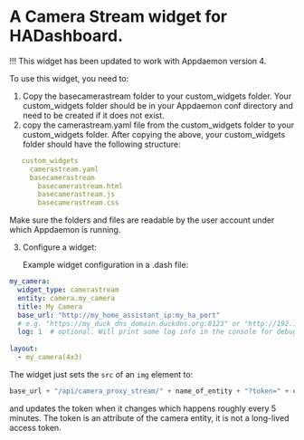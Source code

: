 # A Camera Stream widget for HADashboard.

!!! This widget has been updated to work with Appdaemon version 4.

To use this widget, you need to:
1. Copy the basecamerastream folder to your custom_widgets folder. Your custom_widgets folder should be in your Appdaemon conf directory      and need to be created if it does not exist.
2. copy the camerastream.yaml file from the custom_widgets folder to your custom_widgets folder.
   After copying the above, your custom_widgets folder should have the following structure:
````yaml
   custom_widgets
     camerastream.yaml 
     basecamerastream
       basecamerastream.html
       basecamerastream.js
       basecamerastream.css  
````
   Make sure the folders and files are readable by the user account under which Appdaemon is running.
   
3. Configure a widget:

   Example widget configuration in a .dash file:

````yaml
my_camera:
  widget_type: camerastream
  entity: camera.my_camera
  title: My Camera
  base_url: "http://my_home_assistant_ip:my_ha_port"  
  # e.g. "https://my_duck_dns_domain.duckdns.org:8123" or "http://192.168.1.20:8123"
  log: 1  # optional. Will print some log info in the console for debugging purposes if set to 1.
  
layout:
  - my_camera(4x3)
  ````
  
  The widget just sets the ````src```` of an ````img```` element to:
  ````javascript
  base_url + "/api/camera_proxy_stream/" + name_of_entity + "?token=" + current_camera_token
  ````
  and updates the token when it changes which happens roughly every 5 minutes.
  The token is an attribute of the camera entity, it is not a long-lived access token.
